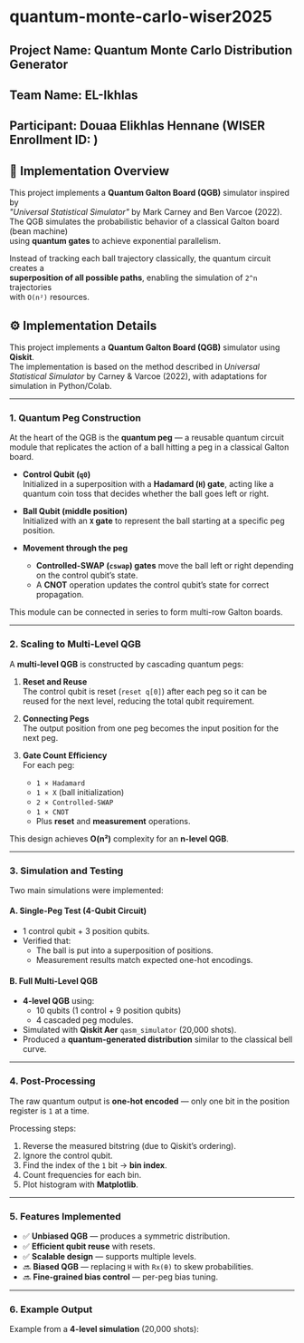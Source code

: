 # quantum-monte-carlo-wiser2025
## Project Name: Quantum Monte Carlo Distribution Generator
## Team Name: EL-Ikhlas
## Participant: Douaa Elikhlas Hennane (WISER Enrollment ID: )

## 📌 Implementation Overview

This project implements a **Quantum Galton Board (QGB)** simulator inspired by  
*"Universal Statistical Simulator"* by Mark Carney and Ben Varcoe (2022).  
The QGB simulates the probabilistic behavior of a classical Galton board (bean machine)  
using **quantum gates** to achieve exponential parallelism.

Instead of tracking each ball trajectory classically, the quantum circuit creates a  
**superposition of all possible paths**, enabling the simulation of `2^n` trajectories  
with `O(n²)` resources.


## ⚙️ Implementation Details

This project implements a **Quantum Galton Board (QGB)** simulator using **Qiskit**.  
The implementation is based on the method described in *Universal Statistical Simulator* by Carney & Varcoe (2022), with adaptations for simulation in Python/Colab.

---

### 1. Quantum Peg Construction
At the heart of the QGB is the **quantum peg** — a reusable quantum circuit module that replicates the action of a ball hitting a peg in a classical Galton board.

- **Control Qubit (`q0`)**  
  Initialized in a superposition with a **Hadamard (`H`) gate**, acting like a quantum coin toss that decides whether the ball goes left or right.

- **Ball Qubit (middle position)**  
  Initialized with an **`X` gate** to represent the ball starting at a specific peg position.

- **Movement through the peg**  
  - **Controlled-SWAP (`cswap`) gates** move the ball left or right depending on the control qubit’s state.  
  - A **CNOT** operation updates the control qubit’s state for correct propagation.

This module can be connected in series to form multi-row Galton boards.

---

### 2. Scaling to Multi-Level QGB
A **multi-level QGB** is constructed by cascading quantum pegs:

1. **Reset and Reuse**  
   The control qubit is reset (`reset q[0]`) after each peg so it can be reused for the next level, reducing the total qubit requirement.

2. **Connecting Pegs**  
   The output position from one peg becomes the input position for the next peg.

3. **Gate Count Efficiency**  
   For each peg:
   - `1 × Hadamard`
   - `1 × X` (ball initialization)
   - `2 × Controlled-SWAP`
   - `1 × CNOT`
   - Plus **reset** and **measurement** operations.

This design achieves **O(n²)** complexity for an **n-level QGB**.

---

### 3. Simulation and Testing
Two main simulations were implemented:

#### **A. Single-Peg Test (4-Qubit Circuit)**
- 1 control qubit + 3 position qubits.
- Verified that:
  - The ball is put into a superposition of positions.
  - Measurement results match expected one-hot encodings.

#### **B. Full Multi-Level QGB**
- **4-level QGB** using:
  - 10 qubits (1 control + 9 position qubits)
  - 4 cascaded peg modules.
- Simulated with **Qiskit Aer** `qasm_simulator` (20,000 shots).
- Produced a **quantum-generated distribution** similar to the classical bell curve.

---

### 4. Post-Processing
The raw quantum output is **one-hot encoded** — only one bit in the position register is `1` at a time.

Processing steps:
1. Reverse the measured bitstring (due to Qiskit’s ordering).
2. Ignore the control qubit.
3. Find the index of the `1` bit → **bin index**.
4. Count frequencies for each bin.
5. Plot histogram with **Matplotlib**.

---

### 5. Features Implemented
- ✅ **Unbiased QGB** — produces a symmetric distribution.
- ✅ **Efficient qubit reuse** with resets.
- ✅ **Scalable design** — supports multiple levels.
- 🔜 **Biased QGB** — replacing `H` with `Rx(θ)` to skew probabilities.
- 🔜 **Fine-grained bias control** — per-peg bias tuning.

---

### 6. Example Output
Example from a **4-level simulation** (20,000 shots):

